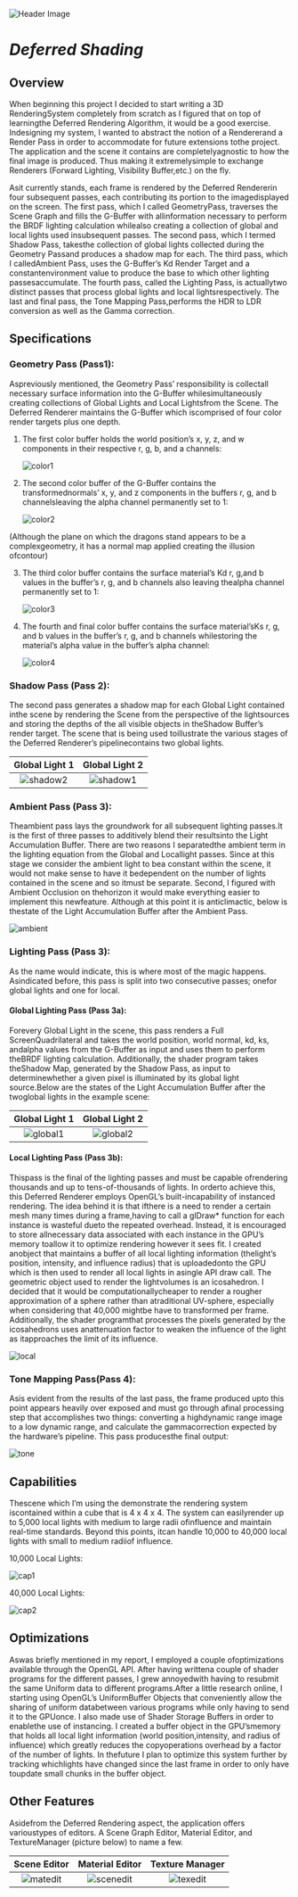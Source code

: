 ![Header Image](https://github.com/davidlwesten/DeferredShading/tree/master/images/title.png "Title")

# ***Deferred Shading***



## Overview

When beginning this project I decided to start writing a 3D RenderingSystem completely from scratch as I figured that on top of learningthe Deferred Rendering Algorithm, it would be a good exercise. Indesigning my system, I wanted to abstract the notion of a Rendererand a Render Pass in order to accommodate for future extensions tothe project. The application and the scene it contains are completelyagnostic to how the final image is produced. Thus making it extremelysimple to exchange Renderers (Forward Lighting, Visibility Buffer,etc.) on the fly.

Asit currently stands, each frame is rendered by the Deferred Rendererin four subsequent passes, each contributing its portion to the imagedisplayed on the screen. The first pass, which I called GeometryPass,  traverses the Scene Graph and fills the G-Buffer with allinformation necessary to perform the BRDF lighting calculation whilealso creating a collection of global and local lights used insubsequent passes. The second pass, which I termed Shadow Pass, takesthe collection of global lights collected during the Geometry Passand produces a shadow map for each. The third pass, which I calledAmbient Pass, uses the G-Buffer’s Kd Render Target and a constantenvironment value to produce the base to which other lighting passesaccumulate. The fourth pass, called the Lighting Pass, is actuallytwo distinct passes that process global lights and local lightsrespectively. The last and final pass, the Tone Mapping Pass,performs the HDR to LDR conversion as well as the Gamma correction.

## Specifications

### Geometry Pass (Pass1):

Aspreviously mentioned, the Geometry Pass’ responsibility is  collectall necessary surface information into the G-Buffer whilesimultaneously creating collections of Global Lights and Local Lightsfrom the Scene. The Deferred Renderer maintains the G-Buffer which iscomprised of four color render targets plus one depth. 

1.   The first color buffer holds the world position’s x, y, z, and w	components in their respective r, g, b, and a channels:

     ![color1](https://github.com/davidlwesten/DeferredShading/tree/master/images/color1.png)

2.   The second color buffer of the G-Buffer contains the transformednormals’ x, y, and z components in the buffers r, g, and b channelsleaving the alpha channel permanently set to 1:

       ![color2](https://github.com/davidlwesten/DeferredShading/tree/master/images/color2.png)

(Although the plane on which the dragons stand appears to be a complexgeometry, it has a normal map applied creating the illusion ofcontour)

3.  The third color buffer contains the surface material’s Kd r, g,and b values in the buffer’s r, g, and b channels also leaving thealpha channel permanently set to 1:

    ![color3](https://github.com/davidlwesten/DeferredShading/tree/master/images/color3.png)

4.  The fourth and final color buffer contains the surface material’sKs r, g, and b values in the buffer’s r, g, and b channels whilestoring the material’s alpha value in the buffer’s alpha channel:

     ![color4](https://github.com/davidlwesten/DeferredShading/tree/master/images/color4.png)


### Shadow Pass (Pass 2):

The second pass generates a shadow map for each Global Light contained inthe scene by rendering the Scene from the perspective of the lightsources and storing the depths of the all visible objects in theShadow Buffer’s render target. The scene that is being used toillustrate the various stages of the Deferred Renderer’s pipelinecontains two global lights.

|         Global Light 1         |         Global Light 2         |
| :----------------------------: | :----------------------------: |
| ![shadow2](https://github.com/davidlwesten/DeferredShading/tree/master/images/shadow2.png) | ![shadow1](https://github.com/davidlwesten/DeferredShading/tree/master/images/shadow1.png) |

### Ambient Pass (Pass 3):

Theambient pass lays the groundwork for all subsequent lighting passes.It is the first  of three passes to additively blend their resultsinto the Light Accumulation Buffer. There are two reasons I separatedthe ambient term in the lighting equation from the Global and Locallight passes. Since at this stage we consider the ambient light to bea constant within the scene, it would not make sense to have it bedependent on the number of lights contained in the scene and so itmust be separate. Second, I figured with Ambient Occlusion on thehorizon it would make everything easier to implement this newfeature. Although at this point it is anticlimactic, below is thestate of the Light Accumulation Buffer after the Ambient Pass.   

![ambient](https://github.com/davidlwesten/DeferredShading/tree/master/images/ambient.png)

### Lighting Pass (Pass 3):

As the name would indicate, this is where most of the magic happens. Asindicated before, this pass is split into two consecutive passes; onefor global lights and one for local.

#### Global Lighting Pass (Pass 3a):

Forevery Global Light in the scene, this pass renders a Full ScreenQuadrilateral and takes the world position, world normal, kd, ks, andalpha values from the G-Buffer as input and uses them to perform theBRDF lighting calculation. Additionally, the shader program takes theShadow Map, generated by the Shadow Pass, as input to determinewhether a given pixel is illuminated by its global light source.Below are the states of the Light Accumulation Buffer after the twoglobal lights in the example scene:

|         Global Light 1         |         Global Light 2         |
| :----------------------------: | :----------------------------: |
| ![global1](https://github.com/davidlwesten/DeferredShading/tree/master/images/global1.png) | ![global2](https://github.com/davidlwesten/DeferredShading/tree/master/images/global2.png) |



#### Local Lighting Pass (Pass 3b):

Thispass is the final of the lighting passes and must be capable ofrendering thousands and up to tens-of-thousands of lights. In orderto achieve this, this Deferred Renderer employs OpenGL’s built-incapability of instanced rendering. The idea behind it is that ifthere is a need to render a certain mesh many times during a frame,having to call a glDraw* function for each instance is wasteful dueto the repeated overhead. Instead, it is encouraged to store allnecessary data associated with each instance in the GPU’s memory toallow it to optimize rendering however it sees fit. I created anobject that maintains a buffer of all local lighting information (thelight’s position, intensity, and influence radius) that is uploadedonto the GPU which is then used to render all local lights in asingle API draw call. The geometric object used to render the lightvolumes is an icosahedron. I decided that it would be computationallycheaper to render a rougher approximation of a sphere rather than atraditional UV-sphere, especially when considering that 40,000 mightbe have to transformed per frame. Additionally, the shader programthat processes the pixels generated by the icosahedrons uses anattenuation factor to weaken the influence of the light as itapproaches the limit of its influence.

![local](https://github.com/davidlwesten/DeferredShading/tree/master/images/local.png) 

### Tone Mapping Pass(Pass 4):

Asis evident from the results of the last pass, the frame produced upto this point appears heavily over exposed and must go through afinal processing step that accomplishes two things: converting a highdynamic range image to a low dynamic range, and calculate the gammacorrection expected by the hardware’s pipeline. This pass producesthe final output:

![tone](https://github.com/davidlwesten/DeferredShading/tree/master/images/tone.png)



## Capabilities

Thescene which I’m using the demonstrate the rendering system iscontained within a cube that is 4 x 4 x 4. The system can easilyrender up to 5,000 local lights with medium to large radii ofinfluence and maintain real-time standards. Beyond this points, itcan handle 10,000 to 40,000 local lights with small to medium radiiof influence.

10,000 Local Lights:

![cap1](https://github.com/davidlwesten/DeferredShading/tree/master/images/cap1.png)



40,000 Local Lights:

![cap2](https://github.com/davidlwesten/DeferredShading/tree/master/images/cap2.png)



## Optimizations

Aswas briefly mentioned in my report, I employed a couple ofoptimizations available through the OpenGL API. After having writtena couple of shader programs for the different passes, I grew annoyedwith having to resubmit the same Uniform data to different programs.After a little research online, I starting using OpenGL’s UniformBuffer Objects that conveniently allow the sharing of uniform databetween various programs while only having to send it to the GPUonce. I also made use of Shader Storage Buffers in order to enablethe use of instancing. I created a buffer object in the GPU’smemory that holds all local light information (world position,intensity, and radius of influence) which greatly reduces the copyoperations overhead by a factor of the number of lights. In thefuture I plan to optimize this system further by tracking whichlights have changed since the last frame in order to only have toupdate small chunks in the buffer object.



## Other Features

Asidefrom the Deferred Rendering aspect, the application offers varioustypes of editors. A Scene Graph Editor, Material Editor, and TextureManager (picture below) to name a few.

|          Scene Editor          |         Material Editor          |        Texture Manager         |
| :----------------------------: | :------------------------------: | :----------------------------: |
| ![matedit](https://github.com/davidlwesten/DeferredShading/tree/master/images/matedit.png) | ![scenedit](https://github.com/davidlwesten/DeferredShading/tree/master/images/scenedit.png) | ![texedit](https://github.com/davidlwesten/DeferredShading/tree/master/images/texedit.png) |






